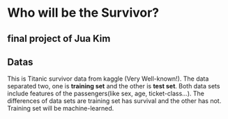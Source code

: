 # Who will be the Survivor? 
## final project of Jua Kim

## Datas
This is Titanic survivor data from kaggle (Very Well-known!).
The data separated two, one is __training set__ and the other is __test set__.
Both data sets include features of the passengers(like sex, age, ticket-class...).
The differences of data sets are training set has survival and the other has not. 
Training set will be machine-learned.

